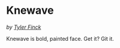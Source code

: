 Knewave
=============
_by [Tyler Finck](http://www.sursly.com)_

Knewave is bold, painted face. Get it? Git it. 